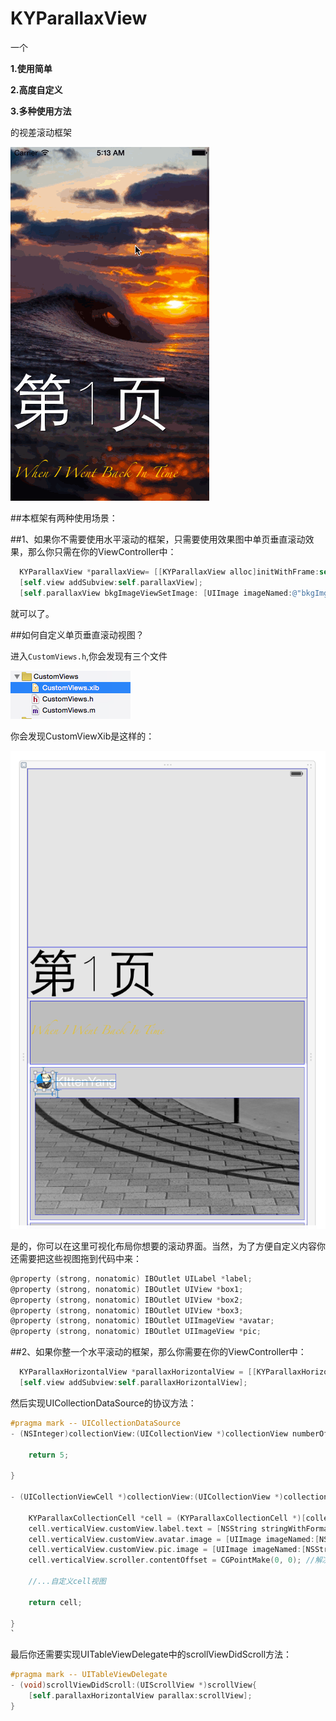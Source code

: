 # KYParallaxView

一个

**1.使用简单**

**2.高度自定义**

**3.多种使用方法** 

的视差滚动框架

![](parallax.gif)

##本框架有两种使用场景：

##1、如果你不需要使用水平滚动的框架，只需要使用效果图中单页垂直滚动效果，那么你只需在你的ViewController中：
```objective-c
  KYParallaxView *parallaxView= [[KYParallaxView alloc]initWithFrame:self.view.frame];
  [self.view addSubview:self.parallaxView];
  [self.parallaxView bkgImageViewSetImage: [UIImage imageNamed:@"bkgImg@2x.jpg"]];// 指定背景图

```
就可以了。

##如何自定义单页垂直滚动视图？

进入`CustomViews.h`,你会发现有三个文件

![](customView.png)

你会发现CustomViewXib是这样的：

![](customViewXib.png)

是的，你可以在这里可视化布局你想要的滚动界面。当然，为了方便自定义内容你还需要把这些视图拖到代码中来：

```objective-c
@property (strong, nonatomic) IBOutlet UILabel *label;
@property (strong, nonatomic) IBOutlet UIView *box1;
@property (strong, nonatomic) IBOutlet UIView *box2;
@property (strong, nonatomic) IBOutlet UIView *box3;
@property (strong, nonatomic) IBOutlet UIImageView *avatar;
@property (strong, nonatomic) IBOutlet UIImageView *pic;

```

##2、如果你整一个水平滚动的框架，那么你需要在你的ViewController中：
```objective-c
  KYParallaxHorizontalView *parallaxHorizontalView = [[KYParallaxHorizontalView alloc]initWithFrame:self.view.frame andCollectionDelegate:self];
  [self.view addSubview:self.parallaxHorizontalView];

```

然后实现UICollectionDataSource的协议方法：

```objective-c
#pragma mark -- UICollectionDataSource
- (NSInteger)collectionView:(UICollectionView *)collectionView numberOfItemsInSection:(NSInteger)section{
    
    return 5;
    
}

- (UICollectionViewCell *)collectionView:(UICollectionView *)collectionView cellForItemAtIndexPath:(NSIndexPath *)indexPath{
    
    KYParallaxCollectionCell *cell = (KYParallaxCollectionCell *)[collectionView dequeueReusableCellWithReuseIdentifier:@"HorizontalParallexCell" forIndexPath:indexPath];
    cell.verticalView.customView.label.text = [NSString stringWithFormat:@"第%ld页",(long)indexPath.item+1];
    cell.verticalView.customView.avatar.image = [UIImage imageNamed:[NSString stringWithFormat:@"kitten_%ld",(long)indexPath.item+1]];
    cell.verticalView.customView.pic.image = [UIImage imageNamed:[NSString stringWithFormat:@"l%ld.jpg",indexPath.item+1]];
    cell.verticalView.scroller.contentOffset = CGPointMake(0, 0); //解决cell同时复用scrollview位置的bug
    
    //...自定义cell视图
    
    return cell;
    
}
`
```

最后你还需要实现UITableViewDelegate中的scrollViewDidScroll方法：
```objective-c
#pragma mark -- UITableViewDelegate
- (void)scrollViewDidScroll:(UIScrollView *)scrollView{
    [self.parallaxHorizontalView parallax:scrollView];
}
```


